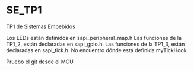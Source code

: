 # SE_TP1
TP1 de Sistemas Embebidos

Los LEDs están definidos en sapi_peripheral_map.h
Las funciones de la TP1_2, están declaradas en sapi_gpio.h.
Las funciones de la TP1_3, están declaradas en sapi_tick.h.
No encuentro dónde está definida myTickHook.

Pruebo el git desde el MCU